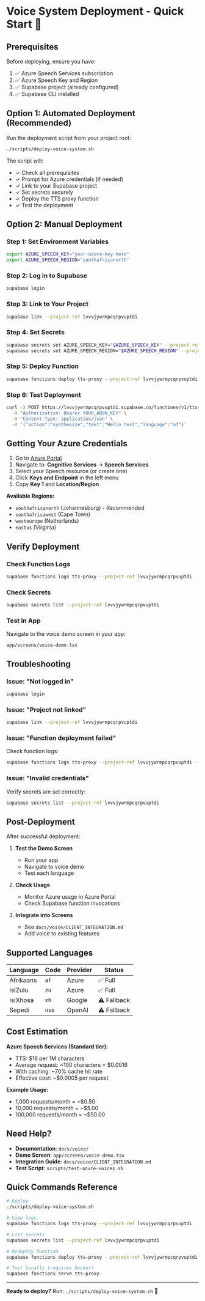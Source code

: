 # Voice System Deployment - Quick Start 🚀

## Prerequisites

Before deploying, ensure you have:

1. ✅ Azure Speech Services subscription
2. ✅ Azure Speech Key and Region
3. ✅ Supabase project (already configured)
4. ✅ Supabase CLI installed

## Option 1: Automated Deployment (Recommended)

Run the deployment script from your project root:

```bash
./scripts/deploy-voice-system.sh
```

The script will:
- ✓ Check all prerequisites
- ✓ Prompt for Azure credentials (if needed)
- ✓ Link to your Supabase project
- ✓ Set secrets securely
- ✓ Deploy the TTS proxy function
- ✓ Test the deployment

## Option 2: Manual Deployment

### Step 1: Set Environment Variables

```bash
export AZURE_SPEECH_KEY="your-azure-key-here"
export AZURE_SPEECH_REGION="southafricanorth"
```

### Step 2: Log in to Supabase

```bash
supabase login
```

### Step 3: Link to Your Project

```bash
supabase link --project-ref lvvvjywrmpcqrpvuptdi
```

### Step 4: Set Secrets

```bash
supabase secrets set AZURE_SPEECH_KEY="$AZURE_SPEECH_KEY" --project-ref lvvvjywrmpcqrpvuptdi
supabase secrets set AZURE_SPEECH_REGION="$AZURE_SPEECH_REGION" --project-ref lvvvjywrmpcqrpvuptdi
```

### Step 5: Deploy Function

```bash
supabase functions deploy tts-proxy --project-ref lvvvjywrmpcqrpvuptdi
```

### Step 6: Test Deployment

```bash
curl -X POST https://lvvvjywrmpcqrpvuptdi.supabase.co/functions/v1/tts-proxy \
  -H "Authorization: Bearer YOUR_ANON_KEY" \
  -H "Content-Type: application/json" \
  -d '{"action":"synthesize","text":"Hello test","language":"af"}'
```

## Getting Your Azure Credentials

1. Go to [Azure Portal](https://portal.azure.com)
2. Navigate to: **Cognitive Services** → **Speech Services**
3. Select your Speech resource (or create one)
4. Click **Keys and Endpoint** in the left menu
5. Copy **Key 1** and **Location/Region**

**Available Regions:**
- `southafricanorth` (Johannesburg) - Recommended
- `southafricawest` (Cape Town)
- `westeurope` (Netherlands)
- `eastus` (Virginia)

## Verify Deployment

### Check Function Logs

```bash
supabase functions logs tts-proxy --project-ref lvvvjywrmpcqrpvuptdi
```

### Check Secrets

```bash
supabase secrets list --project-ref lvvvjywrmpcqrpvuptdi
```

### Test in App

Navigate to the voice demo screen in your app:
```
app/screens/voice-demo.tsx
```

## Troubleshooting

### Issue: "Not logged in"

```bash
supabase login
```

### Issue: "Project not linked"

```bash
supabase link --project-ref lvvvjywrmpcqrpvuptdi
```

### Issue: "Function deployment failed"

Check function logs:
```bash
supabase functions logs tts-proxy --project-ref lvvvjywrmpcqrpvuptdi --follow
```

### Issue: "Invalid credentials"

Verify secrets are set correctly:
```bash
supabase secrets list --project-ref lvvvjywrmpcqrpvuptdi
```

## Post-Deployment

After successful deployment:

1. **Test the Demo Screen**
   - Run your app
   - Navigate to voice demo
   - Test each language

2. **Check Usage**
   - Monitor Azure usage in Azure Portal
   - Check Supabase function invocations

3. **Integrate into Screens**
   - See `docs/voice/CLIENT_INTEGRATION.md`
   - Add voice to existing features

## Supported Languages

| Language | Code | Provider | Status |
|----------|------|----------|--------|
| Afrikaans | `af` | Azure | ✅ Full |
| isiZulu | `zu` | Azure | ✅ Full |
| isiXhosa | `xh` | Google | ⚠️ Fallback |
| Sepedi | `nso` | OpenAI | ⚠️ Fallback |

## Cost Estimation

**Azure Speech Services (Standard tier):**
- TTS: $16 per 1M characters
- Average request: ~100 characters = $0.0016
- With caching: ~70% cache hit rate
- Effective cost: ~$0.0005 per request

**Example Usage:**
- 1,000 requests/month = ~$0.50
- 10,000 requests/month = ~$5.00
- 100,000 requests/month = ~$50.00

## Need Help?

- **Documentation**: `docs/voice/`
- **Demo Screen**: `app/screens/voice-demo.tsx`
- **Integration Guide**: `docs/voice/CLIENT_INTEGRATION.md`
- **Test Script**: `scripts/test-azure-voices.sh`

## Quick Commands Reference

```bash
# Deploy
./scripts/deploy-voice-system.sh

# View logs
supabase functions logs tts-proxy --project-ref lvvvjywrmpcqrpvuptdi

# List secrets
supabase secrets list --project-ref lvvvjywrmpcqrpvuptdi

# Redeploy function
supabase functions deploy tts-proxy --project-ref lvvvjywrmpcqrpvuptdi

# Test locally (requires Docker)
supabase functions serve tts-proxy
```

---

**Ready to deploy?** Run: `./scripts/deploy-voice-system.sh` 🚀
